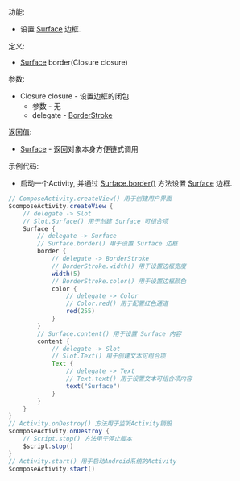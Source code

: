 功能:

+ 设置 [Surface](/API/UI/Compose/Widget/Surface/README.md) 边框.

定义:

+ [Surface](/API/UI/Compose/Widget/Surface/README.md) border(Closure closure)

参数:

+ Closure closure - 设置边框的闭包
    + 参数 - 无
    + delegate - [BorderStroke](/API/UI/Compose/Graphics/BorderStroke/README.md)

返回值:

+ [Surface](/API/UI/Compose/Widget/Surface/README.md) - 返回对象本身方便链式调用

示例代码:

+ 启动一个Activity, 并通过 [Surface.border()](/API/UI/Compose/Widget/Surface/README.md?id=border)
  方法设置 [Surface](/API/UI/Compose/Widget/Surface/README.md) 边框.

```groovy
// ComposeActivity.createView() 用于创建用户界面
$composeActivity.createView {
    // delegate -> Slot
    // Slot.Surface() 用于创建 Surface 可组合项
    Surface {
        // delegate -> Surface
        // Surface.border() 用于设置 Surface 边框
        border {
            // delegate -> BorderStroke
            // BorderStroke.width() 用于设置边框宽度
            width(5)
            // BorderStroke.color() 用于设置边框颜色
            color {
                // delegate -> Color
                // Color.red() 用于配置红色通道
                red(255)
            }
        }
        // Surface.content() 用于设置 Surface 内容
        content {
            // delegate -> Slot
            // Slot.Text() 用于创建文本可组合项
            Text {
                // delegate -> Text
                // Text.text() 用于设置文本可组合项内容
                text("Surface")
            }
        }
    }
}
// Activity.onDestroy() 方法用于监听Activity销毁
$composeActivity.onDestroy {
    // Script.stop() 方法用于停止脚本
    $script.stop()
}
// Activity.start() 用于启动Android系统的Activity
$composeActivity.start()
```